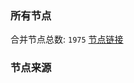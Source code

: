 ### 所有节点
合并节点总数: `1975`
[节点链接](https://raw.githubusercontent.com/rzhy1/11/master/sub/sub_merge_base64.txt)

### 节点来源